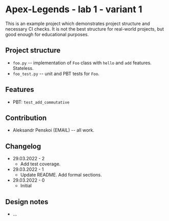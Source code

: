 # Apex-Legends - lab 1 - variant 1

This is an example project which demonstrates project structure and necessary
CI checks. It is not the best structure for real-world projects, but good
enough for educational purposes.

## Project structure

- `foo.py` -- implementation of `Foo` class with `hello` and `add` features.
   Stateless.
- `foo_test.py` -- unit and PBT tests for `Foo`.

## Features

- PBT: `test_add_commutative`

## Contribution

- Aleksandr Penskoi (EMAIL) -- all work.

## Changelog

- 29.03.2022 - 2
   - Add test coverage.
- 29.03.2022 - 1
   - Update README. Add formal sections.
- 29.03.2022 - 0
   - Initial

## Design notes

- ...
